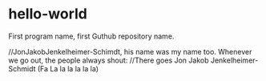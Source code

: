 # hello-world
First program name, first Guthub repository name.

//JonJakobJenkelheimer-Schimdt, his name was my name too.  Whenever we go out, the people always shout:
//There goes Jon Jakob Jenkelheimer-Schmidt (Fa La la la la la la)
